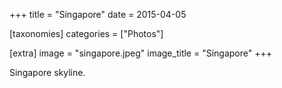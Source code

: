 +++
title = "Singapore"
date = 2015-04-05

[taxonomies]
categories = ["Photos"]

[extra]
image = "singapore.jpeg"
image_title = "Singapore"
+++

Singapore skyline.
